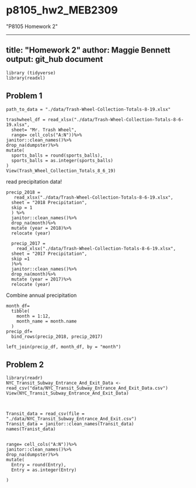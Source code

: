 # p8105_hw2_MEB2309

"P8105 Homework 2"

---
title: "Homework 2"
author: Maggie Bennett
output: git_hub document
---

```{r}
library (tidyverse)
library(readxl)
```

##  Problem 1
```{r}
path_to_data = "./data/Trash-Wheel-Collection-Totals-8-19.xlsx"
```

```{r}
trashwheel_df = read_xlsx("./data/Trash-Wheel-Collection-Totals-8-6-19.xlsx",
  sheet= "Mr. Trash Wheel",
  range= cell_cols("A:N"))%>%
janitor::clean_names()%>%
drop_na(dumpster)%>%
mutate(
  sports_balls = round(sports_balls),
  sports_balls = as.integer(sports_balls)
)
View(Trash_Wheel_Collection_Totals_8_6_19)
```

read precipitation data!

```{r}
precip_2018 =
   read_xlsx("./data/Trash-Wheel-Collection-Totals-8-6-19.xlsx",
  sheet = "2018 Precipitation",
  skip = 1 
  ) %>%
  janitor::clean_names()%>%
  drop_na(month)%>%
  mutate (year = 2018)%>%
  relocate (year)
  
  precip_2017 =
    read_xlsx("./data/Trash-Wheel-Collection-Totals-8-6-19.xlsx",
  sheet = "2017 Precipitation",
  skip =1 
  )%>%
  janitor::clean_names()%>%
  drop_na(month)%>%
  mutate (year = 2017)%>%
  relocate (year)
```

Combine annual precipitation

```{r}
month_df=
  tibble(
    month = 1:12,
    month_name = month.name
  )
precip_df=
  bind_rows(precip_2018, precip_2017)

left_join(precip_df, month_df, by = "month")
```
## Problem 2

```{r}
library(readr)
NYC_Transit_Subway_Entrance_And_Exit_Data <- read_csv("data/NYC_Transit_Subway_Entrance_And_Exit_Data.csv")
View(NYC_Transit_Subway_Entrance_And_Exit_Data)
```

```{r}


```

```{r}
Transit_data = read_csv(file = "./data/NYC_Transit_Subway_Entrance_And_Exit.csv")
Transit_data = janitor::clean_names(Transit_data)
names(Tranist_data)


range= cell_cols("A:N"))%>%
janitor::clean_names()%>%
drop_na(dumpster)%>%
mutate(
  Entry = round(Entry),
  Entry = as.integer(Entry)
  
)


  
```
